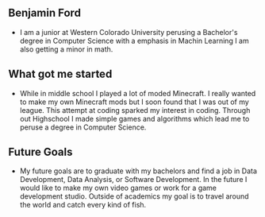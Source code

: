 
## Benjamin Ford

* I am a junior at Western Colorado University perusing a Bachelor's degree in Computer Science with a emphasis in Machin Learning I am also
getting a minor in math. 

## What got me started

* While in middle school I played a lot of moded Minecraft. I really wanted to make my own Minecraft mods but I soon found that I was out of my league. 
This attempt at coding sparked my interest in coding. Through out Highschool I made simple games and algorithms which lead me to peruse a degree in Computer Science.

## Future Goals
* My future goals are to graduate with my bachelors and find a job in Data Development, Data Analysis, or Software Development. In the future I would like to make my own video games or work for a game development studio. Outside of academics my goal is to travel around the world and catch every kind of fish.

